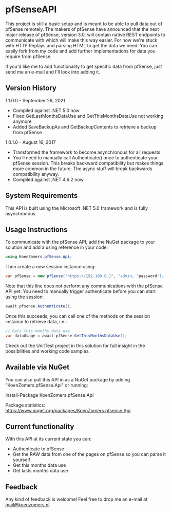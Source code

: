# pfSenseAPI
This project is still a basic setup and is meant to be able to pull data out of pfSense remotely. The makers of pfSense have announced that the next major release of pfSense, version 3.0, will contain native REST endpoints to communicate with which will make this way easier. For now we're stuck with HTTP Replays and parsing HTML to get the data we need. You can easily fork from my code and add further implementations for data you require from pfSense.

If you'd like me to add functionality to get specific data from pfSense, just send me an e-mail and I'll look into adding it.

## Version History

1.1.0.0 - September 29, 2021

- Compiled against .NET 5.0 now
- Fixed GetLastMonthsDataUse and GetThisMonthsDataUse not working anymore
- Added SaveBackupAs and GetBackupContents to retrieve a backup from pfSense

1.0.1.0 - August 16, 2017

- Transformed the framework to become asynchronous for all requests
- You'll need to manually call Authenticate() once to authenticate your pfSense session. This breaks backward compatibility but makes things more common in the future. The async stuff will break backwards compatibility anyway.
- Compiled against .NET 4.6.2 now

## System Requirements

This API is built using the Microsoft .NET 5.0 framework and is fully asynchronous

## Usage Instructions

To communicate with the pfSense API, add the NuGet package to your solution and add a using reference in your code:

```C#
using KoenZomers.pfSense.Api;
```

Then create a new session instance using:

```C#
var pfSense = new pfSense("https://192.168.0.1", "admin, "password");
```

Note that this line does not perform any communications with the pfSense API yet. You need to manually trigger authenticate before you can start using the session:

```C#
await pfsense.Authenticate();
```

Once this succeeds, you can call one of the methods on the session instance to retrieve data, i.e.:

```C#
// Gets this months data use
var dataUsage = await pfSense.GetThisMonthsDataUse();
```

Check out the UnitTest project in this solution for full insight in the possibilities and working code samples.

## Available via NuGet

You can also pull this API in as a NuGet package by adding "KoenZomers.pfSense.Api" or running:

Install-Package KoenZomers.pfSense.Api

Package statistics: https://www.nuget.org/packages/KoenZomers.pfsense.Api

## Current functionality

With this API at its current state you can:

- Authenticate to pfSense
- Get the RAW data from one of the pages on pfSense so you can parse it yourself
- Get this months data use
- Get lasts months data use

## Feedback

Any kind of feedback is welcome! Feel free to drop me an e-mail at mail@koenzomers.nl

